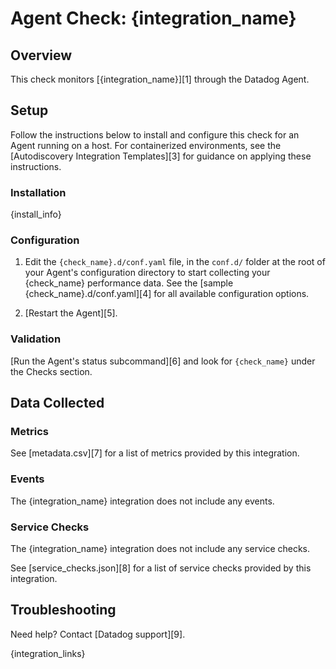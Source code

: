 # Agent Check: {integration_name}

## Overview

This check monitors [{integration_name}][1] through the Datadog Agent.

## Setup

Follow the instructions below to install and configure this check for an Agent running on a host. For containerized environments, see the [Autodiscovery Integration Templates][3] for guidance on applying these instructions.

### Installation

{install_info}

### Configuration

1. Edit the `{check_name}.d/conf.yaml` file, in the `conf.d/` folder at the root of your Agent's configuration directory to start collecting your {check_name} performance data. See the [sample {check_name}.d/conf.yaml][4] for all available configuration options.

2. [Restart the Agent][5].

### Validation

[Run the Agent's status subcommand][6] and look for `{check_name}` under the Checks section.

## Data Collected

### Metrics

See [metadata.csv][7] for a list of metrics provided by this integration.

### Events

The {integration_name} integration does not include any events.

### Service Checks

The {integration_name} integration does not include any service checks.

See [service_checks.json][8] for a list of service checks provided by this integration.

## Troubleshooting

Need help? Contact [Datadog support][9].


{integration_links}